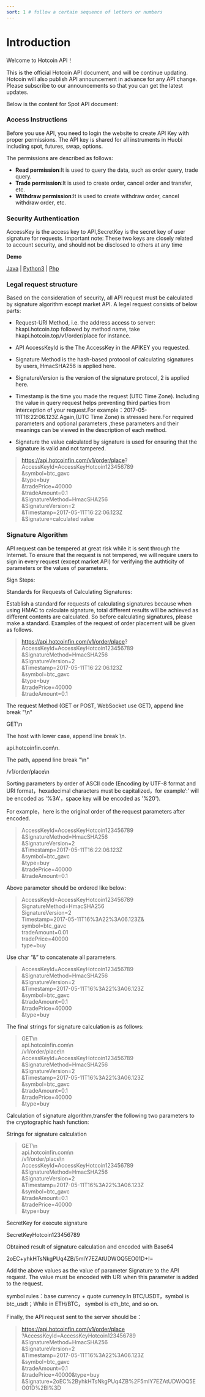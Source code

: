 ```yaml
---
sort: 1 # follow a certain sequence of letters or numbers
---
```

# Introduction

Welcome to Hotcoin API！

This is the official Hotcoin API document, and will be continue updating. Hotcoin will also publish API announcement in advance for any API change. Please subscribe to our announcements so that you can get the latest updates.

Below is the content for Spot API document:

### Access Instructions

Before you use API, you need to login the website to create API Key with proper permissions. The API key is shared for all instruments in Huobi including spot, futures, swap, options.  

The permissions are described as follows:
* **Read permission**:It is used to query the data, such as order query, trade query.
* **Trade permission**:It is used to create order, cancel order and transfer, etc.
* **Withdraw permission**:It is used to create withdraw order, cancel withdraw order, etc.

### Security Authentication

AccessKey is the access key to API,SecretKey is the secret key of user signature for requests. Important note: These two keys are closely related to account security, and should not be disclosed to others at any time  

<b>Demo</b>

 [Java](https://github.com/hotcoinex/openapi/blob/master/ApiDemo.java)  | [Python3](https://github.com/hotcoinex/openapi/blob/master/ApiDemo.py) |  [Php](https://github.com/hotcoinex/openapi/blob/master/Demo.php)


### Legal request structure

Based on the consideration of security, all API request must be calculated by signature algorithm except market API. A legel request consists of below parts:  


- Request-URI Method, i.e. the address access to server: hkapi.hotcoin.top followed by method name, take hkapi.hotcoin.top/v1/order/place for instance. 

- API AccessKeyId is the The AccessKey in the APIKEY you requested.

- Signature Method is the hash-based protocol of calculating signatures by users, HmacSHA256 is applied here.
  
- SignatureVersion is the version of the signature protocol, 2 is applied here.

- Timestamp is the time you made the request (UTC Time Zone). Including the value in query request helps preventing third parties from interception of your request.For example：2017-05-11T16:22:06.123Z.Again,(UTC Time Zone) is stressed here.For required parameters and optional parameters ,these parameters and their meanings can be viewed in the description of each method.

- Signature the value calculated by signature is used for ensuring that the signature is valid and not tampered.  


> https://api.hotcoinfin.com/v1/order/place?  
AccessKeyId=AccessKeyHotcoin123456789  
&symbol=btc_gavc  
&type=buy  
&tradePrice=40000  
&tradeAmount=0.1  
&SignatureMethod=HmacSHA256  
&SignatureVersion=2  
&Timestamp=2017-05-11T16:22:06.123Z  
&Signature=calculated value  



### Signature Algorithm
API request can be tempered at great risk while it is sent through the Internet. To ensure that the request is not tempered, we will require users to sign in every request (except market API) for verifying the authticity of parameters or the values of parameters.  


Sign Steps:  

Standards for Requests of Calculating Signatures:  

Establish a standard for requests of calculating signatures because when using HMAC to calculate signature, total different results will be achieved as different contents are calculated. So before calculating signatures, please make a standard. Examples of the request of order placement will be given as follows.

>https://api.hotcoinfin.com/v1/order/place?  
AccessKeyId=AccessKeyHotcoin123456789  
&SignatureMethod=HmacSHA256  
&SignatureVersion=2  
&Timestamp=2017-05-11T16:22:06.123Z  
&symbol=btc_gavc  
&type=buy  
&tradePrice=40000  
&tradeAmount=0.1  

The request Method (GET or POST, WebSocket use GET), append line break "\n"  

GET\n

The host with lower case, append line break \n.

api.hotcoinfin.com\n.

The path, append line break "\n"

/v1/order/place\n

Sorting parameters by order of ASCII code (Encoding by UTF-8 format and URI format，hexadecimal characters must be capitalized，for example‘:’ will be encoded as '%3A'，space key will be encoded as '%20').  

For example，here is the original order of the request parameters after encoded.


>AccessKeyId=AccessKeyHotcoin123456789  
&SignatureMethod=HmacSHA256  
&SignatureVersion=2  
&Timestamp=2017-05-11T16:22:06.123Z  
&symbol=btc_gavc  
&type=buy  
&tradePrice=40000  
&tradeAmount=0.1  

Above parameter should be ordered like below:

>AccessKeyId=AccessKeyHotcoin123456789  
SignatureMethod=HmacSHA256  
SignatureVersion=2  
Timestamp=2017-05-11T16%3A22%3A06.123Z&  
symbol=btc_gavc  
tradeAmount=0.01  
tradePrice=40000  
type=buy  

Use char “&” to concatenate all parameters.

>AccessKeyId=AccessKeyHotcoin123456789  
&SignatureMethod=HmacSHA256  
&SignatureVersion=2  
&Timestamp=2017-05-11T16%3A22%3A06.123Z  
&symbol=btc_gavc  
&tradeAmount=0.1  
&tradePrice=40000  
&type=buy

The final strings for signature calculation is as follows:


>GET\n  
api.hotcoinfin.com\n  
/v1/order/place\n  
AccessKeyId=AccessKeyHotcoin123456789  
&SignatureMethod=HmacSHA256  
&SignatureVersion=2  
&Timestamp=2017-05-11T16%3A22%3A06.123Z  
&symbol=btc_gavc  
&tradeAmount=0.1  
&tradePrice=40000  
&type=buy  


Calculation of signature algorithm,transfer the following two parameters to the cryptographic hash function:  

Strings for signature calculation  

>GET\n  
api.hotcoinfin.com\n  
/v1/order/place\n  
AccessKeyId=AccessKeyHotcoin123456789  
&SignatureMethod=HmacSHA256  
&SignatureVersion=2  
&Timestamp=2017-05-11T16%3A22%3A06.123Z  
&symbol=btc_gavc  
&tradeAmount=0.1  
&tradePrice=40000  
&type=buy  

SecretKey for execute signature

SecretKeyHotcoin123456789

Obtained result of signature calculation and encoded with Base64

2oEC+yhkHTsNkgPUq4ZB/5mlY7EZAtUDWOQ5EO01D+I=

Add the above values as the value of parameter Signature to the API request. The value must be encoded with URI when this parameter is added to the request.  


symbol rules：base currency + quote currency.In BTC/USDT，symbol is btc_usdt；While in ETH/BTC， symbol is eth_btc, and so on.  

Finally, the API request sent to the server should be：

>https://api.hotcoinfin.com/v1/order/place  
?AccessKeyId=AccessKeyHotcoin123456789  
&SignatureMethod=HmacSHA256  
&SignatureVersion=2  
&Timestamp=2017-05-11T16%3A22%3A06.123Z  
&symbol=btc_gavc  
&tradeAmount=0.1  
&tradePrice=40000&type=buy  
&Signature=2oEC%2ByhkHTsNkgPUq4ZB%2F5mlY7EZAtUDWOQ5EO01D%2BI%3D  
